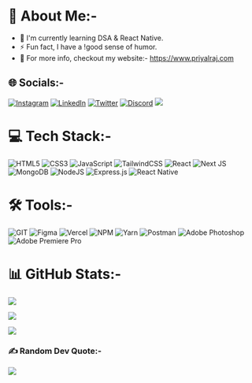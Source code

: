 # 💫 About Me:-

- 🔭 I'm currently learning DSA & React Native.
- ⚡ Fun fact, I have a !good sense of humor.
- 📃 For more info, checkout my website:- https://www.priyalraj.com

## 🌐 Socials:-

[![Instagram](https://img.shields.io/badge/Instagram-%23E4405F.svg?logo=Instagram&logoColor=white)](https://instagram.com/capta1n_raj) [![LinkedIn](https://img.shields.io/badge/LinkedIn-%230077B5.svg?logo=linkedin&logoColor=white)](https://linkedin.com/in/priyalraj99) [![Twitter](https://img.shields.io/badge/Twitter-%231DA1F2.svg?logo=Twitter&logoColor=white)](https://twitter.com/capta1n_raj)  [![Discord](https://img.shields.io/badge/Discord-%237289DA.svg?logo=discord&logoColor=white)](https://discord.gg/capta1nraj) [![](https://visitcount.itsvg.in/api?id=Capta1nRaj&icon=0&color=0)](https://visitcount.itsvg.in)

# 💻 Tech Stack:-

![HTML5](https://img.shields.io/badge/html5-%23E34F26.svg?style=for-the-badge&logo=html5&logoColor=white) ![CSS3](https://img.shields.io/badge/css3-%231572B6.svg?style=for-the-badge&logo=css3&logoColor=white) ![JavaScript](https://img.shields.io/badge/javascript-%23323330.svg?style=for-the-badge&logo=javascript&logoColor=%23F7DF1E) ![TailwindCSS](https://img.shields.io/badge/tailwindcss-%2338B2AC.svg?style=for-the-badge&logo=tailwind-css&logoColor=white) ![React](https://img.shields.io/badge/react-%2320232a.svg?style=for-the-badge&logo=react&logoColor=%2361DAFB) ![Next JS](https://img.shields.io/badge/Next-black?style=for-the-badge&logo=next.js&logoColor=white) ![MongoDB](https://img.shields.io/badge/MongoDB-%234ea94b.svg?style=for-the-badge&logo=mongodb&logoColor=white) ![NodeJS](https://img.shields.io/badge/node.js-6DA55F?style=for-the-badge&logo=node.js&logoColor=white) ![Express.js](https://img.shields.io/badge/express.js-%23404d59.svg?style=for-the-badge&logo=express&logoColor=%2361DAFB) ![React Native](https://img.shields.io/badge/react_native-%2320232a.svg?style=for-the-badge&logo=react&logoColor=%2361DAFB)

# 🛠️ Tools:-

![GIT](https://img.shields.io/badge/Git-fc6d26?style=for-the-badge&logo=git&logoColor=white) ![Figma](https://img.shields.io/badge/figma-%23F24E1E.svg?style=for-the-badge&logo=figma&logoColor=white) ![Vercel](https://img.shields.io/badge/vercel-%23000000.svg?style=for-the-badge&logo=vercel&logoColor=white) ![NPM](https://img.shields.io/badge/NPM-%23CB3837.svg?style=for-the-badge&logo=npm&logoColor=white) ![Yarn](https://img.shields.io/badge/yarn-%232C8EBB.svg?style=for-the-badge&logo=yarn&logoColor=white) ![Postman](https://img.shields.io/badge/Postman-FF6C37?style=for-the-badge&logo=postman&logoColor=white) ![Adobe Photoshop](https://img.shields.io/badge/adobe%20photoshop-%2331A8FF.svg?style=for-the-badge&logo=adobe%20photoshop&logoColor=white) ![Adobe Premiere Pro](https://img.shields.io/badge/Adobe%20Premiere%20Pro-9999FF.svg?style=for-the-badge&logo=Adobe%20Premiere%20Pro&logoColor=white)

# 📊 GitHub Stats:-

![](https://github-readme-stats.vercel.app/api?username=Capta1nRaj&theme=dark&hide_border=false&include_all_commits=false&count_private=false)

![](https://github-readme-streak-stats.herokuapp.com/?user=Capta1nRaj&theme=dark&hide_border=false)

![](https://github-readme-stats.vercel.app/api/top-langs/?username=Capta1nRaj&theme=dark&hide_border=false&include_all_commits=false&count_private=false&layout=compact)

### ✍️ Random Dev Quote:-

![](https://quotes-github-readme.vercel.app/api?type=horizontal&theme=dark)

<!-- ### 😂 Random Dev Meme:-

<img src='https://randommeme-five.vercel.app/' style="height: 400px;"/> -->
